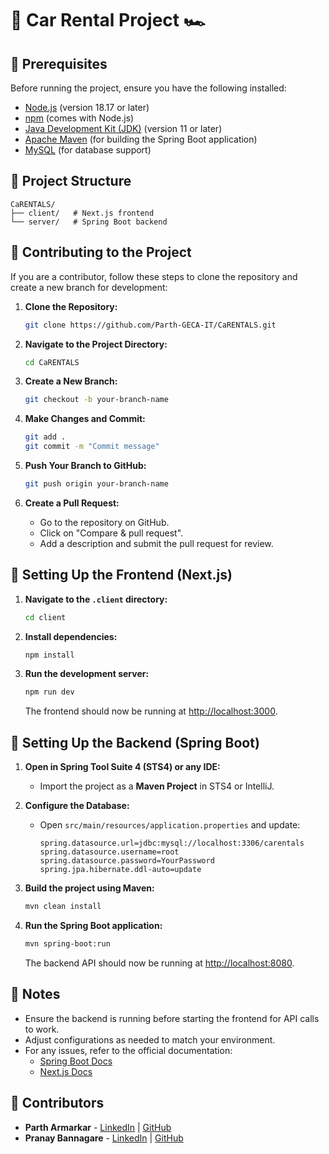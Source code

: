 # 🚗 Car Rental Project 🏎️

<!-- This repository contains a Car Rental Project with a Next.js frontend and a Spring Boot backend. -->

## 📝 Prerequisites 

Before running the project, ensure you have the following installed:

- [Node.js](https://nodejs.org/) (version 18.17 or later)
- [npm](https://www.npmjs.com/) (comes with Node.js)
- [Java Development Kit (JDK)](https://www.oracle.com/java/technologies/javase-jdk11-downloads.html) (version 11 or later)
- [Apache Maven](https://maven.apache.org/) (for building the Spring Boot application)
- [MySQL](https://dev.mysql.com/downloads/) (for database support)

## 📂 Project Structure

```
CaRENTALS/
├── client/   # Next.js frontend
└── server/   # Spring Boot backend
```

## 📌 Contributing to the Project

If you are a contributor, follow these steps to clone the repository and create a new branch for development:

1. **Clone the Repository:**

   ```bash
   git clone https://github.com/Parth-GECA-IT/CaRENTALS.git
   ```

2. **Navigate to the Project Directory:**

   ```bash
   cd CaRENTALS
   ```

3. **Create a New Branch:**

   ```bash
   git checkout -b your-branch-name
   ```

4. **Make Changes and Commit:**

   ```bash
   git add .
   git commit -m "Commit message"
   ```

5. **Push Your Branch to GitHub:**

   ```bash
   git push origin your-branch-name
   ```

6. **Create a Pull Request:**

   - Go to the repository on GitHub.
   - Click on "Compare & pull request".
   - Add a description and submit the pull request for review.

## 🚀 Setting Up the Frontend (Next.js)

1. **Navigate to the **`.client`** directory:**

   ```bash
   cd client
   ```

2. **Install dependencies:**

   ```bash
   npm install
   ```

3. **Run the development server:**

   ```bash
   npm run dev
   ```

   The frontend should now be running at [http://localhost:3000](http://localhost:3000).

## 🚀 Setting Up the Backend (Spring Boot)

1. **Open in Spring Tool Suite 4 (STS4) or any IDE:**

   - Import the project as a **Maven Project** in STS4 or IntelliJ.

2. **Configure the Database:**

   - Open `src/main/resources/application.properties` and update:
     ```properties
     spring.datasource.url=jdbc:mysql://localhost:3306/carentals
     spring.datasource.username=root
     spring.datasource.password=YourPassword
     spring.jpa.hibernate.ddl-auto=update
     ```

3. **Build the project using Maven:**

   ```bash
   mvn clean install
   ```

4. **Run the Spring Boot application:**

   ```bash
   mvn spring-boot:run
   ```

   The backend API should now be running at [http://localhost:8080](http://localhost:8080).

## 📝 Notes

- Ensure the backend is running before starting the frontend for API calls to work.
- Adjust configurations as needed to match your environment.
- For any issues, refer to the official documentation:
  - [Spring Boot Docs](https://docs.spring.io/spring-boot/docs/current/reference/html/getting-started.html)
  - [Next.js Docs](https://nextjs.org/docs/getting-started)

## 👥 Contributors

- **Parth Armarkar** - [LinkedIn](http://www.linkedin.com/in/parth-armarkar-052551289) | [GitHub](https://github.com/Parth-GECA-IT)
- **Pranay Bannagare** - [LinkedIn](https://in.linkedin.com/in/pranay-bannagare-b69b76260) | [GitHub](https://github.com)